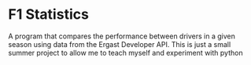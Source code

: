 # F1 Statistics
A program that compares the performance between drivers in a given season using data from the Ergast Developer API.
This is just a small summer project to allow me to teach myself and experiment with python
